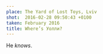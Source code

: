 ```yaml
---
place: The Yard of Lost Toys, Lviv
shot:  2016-02-28 09:50:43 +0100
taken: February 2016
title: Where’s Уолли?
---
```


He _knows_.
